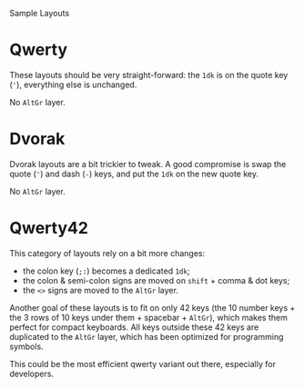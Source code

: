 Sample Layouts

# Qwerty

These layouts should be very straight-forward: the `1dk` is on the quote key (`'`), everything else is unchanged.

No `AltGr` layer.

# Dvorak

Dvorak layouts are a bit trickier to tweak. A good compromise is swap the quote (`'`) and dash (`-`) keys, and put the `1dk` on the new quote key.

No `AltGr` layer.

# Qwerty42

This category of layouts rely on a bit more changes:

- the colon key (`;:`) becomes a dedicated `1dk`;
- the colon & semi-colon signs are moved on `shift` + comma & dot keys;
- the `<>` signs are moved to the `AltGr` layer.

Another goal of these layouts is to fit on only 42 keys (the 10 number keys + the 3 rows of 10 keys under them + spacebar + `AltGr`), which makes them perfect for compact keyboards. All keys outside these 42 keys are duplicated to the `AltGr` layer, which has been optimized for programming symbols.

This could be the most efficient qwerty variant out there, especially for developers.

